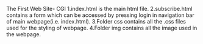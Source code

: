 The First Web Site- CGI
1.index.html is the main html file. 
2.subscribe.html contains a form which can be accessed by pressing login in navigation bar of main webpage(i.e. index.html).
3.Folder css contains all the .css files used for the styling of webpage.
4.Folder img contains all the image used in the webpage.
